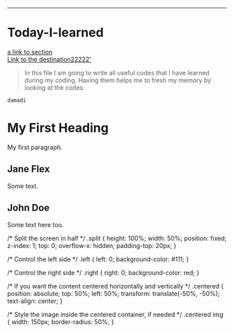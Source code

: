 ***
# Today-I-learned
[a link to section](f)
</br>
<a href='#the_destination'>Link to the destination22222'</a>
> In this file I am going to write all useful codes that I have learned during my coding. Having them helps me to fresh my memory by looking at the codes.
```
damadi
```
<!DOCTYPE html>
<html>
<body>

<h1>My First Heading</h1>

<p>My first paragraph.</p>

<div class="split left">
  <div class="centered">
    <h2>Jane Flex</h2>
    <p>Some text.</p>
  </div>
</div>

<div class="split right">
  <div class="centered">
    <h2>John Doe</h2>
    <p>Some text here too.</p>
  </div>
</div>

/* Split the screen in half */
.split {
  height: 100%;
  width: 50%;
  position: fixed;
  z-index: 1;
  top: 0;
  overflow-x: hidden;
  padding-top: 20px;
}

/* Control the left side */
.left {
  left: 0;
  background-color: #111;
}

/* Control the right side */
.right {
  right: 0;
  background-color: red;
}

/* If you want the content centered horizontally and vertically */
.centered {
  position: absolute;
  top: 50%;
  left: 50%;
  transform: translate(-50%, -50%);
  text-align: center;
}

/* Style the image inside the centered container, if needed */
.centered img {
  width: 150px;
  border-radius: 50%;
}

</body>
</html>
